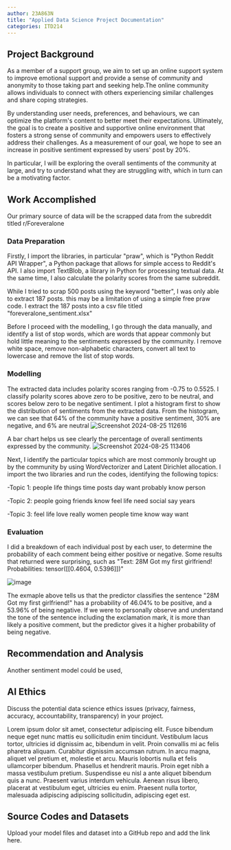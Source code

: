 ```yaml
---
author: 23A863N
title: "Applied Data Science Project Documentation"
categories: ITD214
---
```

## Project Background
As a member of a support group, we aim to set up an online support system to improve emotional support and provide a sense of community and anonymity to those taking part and seeking help.The online community allows individuals to connect with others experiencing similar challenges and share coping strategies.

By understanding user needs, preferences, and behaviours, we can optimize the platform's content to better meet their expectations. Ultimately, the goal is to create a positive and supportive online environment that fosters a strong sense of community and empowers users to effectively address their challenges. As a measurement of our goal, we hope to see an increase in positive sentiment expressed by users' post by 20%.

In particular, I will be exploring the overall sentiments of the community at large, and try to understand what they are struggling with, which in turn can be a motivating factor.

## Work Accomplished
Our primary source of data will be the scrapped data from the subreddit titled r/Foreveralone

### Data Preparation
Firstly, I import the libraries, in particular "praw", which is "Python Reddit API Wrapper", a Python package that allows for simple access to Reddit's API. I also import TextBlob, a library in Python for processing textual data. At the same time, I also calculate the polarity scores from the same subreddit.

While I tried to scrap 500 posts using the keyword "better", I was only able to extract 187 posts. this may be a limitation of using a simple free praw code.
I extract the 187 posts into a csv file titled "foreveralone_sentiment.xlsx"

Before I proceed with the modelling, I go through the data manually, and identify a list of stop words, which are words that appear commonly but hold little meaning to the sentiments expressed by the community. I remove white space, remove non-alphabetic characters, convert all text to lowercase and remove the list of stop words.

### Modelling
The extracted data includes polarity scores ranging from -0.75 to 0.5525. I classify polarity scores above zero to be positive, zero to be neutral, and scores below zero to be negative sentiment. I plot a histogram first to show the distribution of sentiments from the extracted data. From the histogram, we can see that 64% of the community have a positive sentiment, 30% are negative, and 6% are neutral
![Screenshot 2024-08-25 112616](https://github.com/user-attachments/assets/e9696e4e-03f0-4271-a6ac-0b83d1f386ba)

A bar chart helps us see clearly the percentage of overall sentiments expressed by the community. 
![Screenshot 2024-08-25 113406](https://github.com/user-attachments/assets/868012ed-6462-402a-93b2-061341fcf078)

Next, I identify the particular topics which are most commonly brought up by the community by using WordVectorizer and Latent Dirichlet allocation. I import the two libraries and run the codes, identifying the following topics:

-Topic 1: people life things time posts day want probably know person

-Topic 2: people going friends know feel life need social say years

-Topic 3: feel life love really women people time know way want

### Evaluation
I did a breakdown of each individual post by each user, to determine the probability of each comment being either positive or negative. 
Some results that returned were surprising, such as 
"Text: 28M Got my first girlfriend!
Probabilities: tensor([[0.4604, 0.5396]])"

![image](https://github.com/user-attachments/assets/379ee497-fadf-420c-ac6b-ebcb931c2ab9)


The exmaple above tells us that the predictor classifies the sentence "28M Got my first girlfriend!" has a probability of 46.04% to be positive, and a 53.96% of being negative. If we were to personally observe and understand the tone of the sentence including the exclamation mark, it is more than likely a positive comment, but the predictor gives it a higher probability of being negative.

## Recommendation and Analysis
Another sentiment model could be used, 

## AI Ethics
Discuss the potential data science ethics issues (privacy, fairness, accuracy, accountability, transparency) in your project. 

Lorem ipsum dolor sit amet, consectetur adipiscing elit. Fusce bibendum neque eget nunc mattis eu sollicitudin enim tincidunt. Vestibulum lacus tortor, ultricies id dignissim ac, bibendum in velit. Proin convallis mi ac felis pharetra aliquam. Curabitur dignissim accumsan rutrum. In arcu magna, aliquet vel pretium et, molestie et arcu. Mauris lobortis nulla et felis ullamcorper bibendum. Phasellus et hendrerit mauris. Proin eget nibh a massa vestibulum pretium. Suspendisse eu nisl a ante aliquet bibendum quis a nunc. Praesent varius interdum vehicula. Aenean risus libero, placerat at vestibulum eget, ultricies eu enim. Praesent nulla tortor, malesuada adipiscing adipiscing sollicitudin, adipiscing eget est.

## Source Codes and Datasets
Upload your model files and dataset into a GitHub repo and add the link here. 
